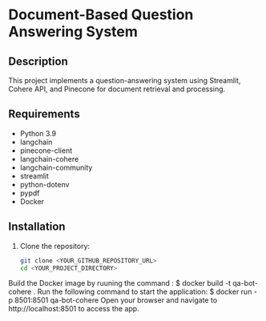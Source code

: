 # Document-Based Question Answering System

## Description

This project implements a question-answering system using Streamlit, Cohere API, and Pinecone for document retrieval and processing.

## Requirements

- Python 3.9
- langchain 
- pinecone-client 
- langchain-cohere 
- langchain-community
- streamlit
- python-dotenv 
- pypdf
- Docker

## Installation

1. Clone the repository:
   ```bash
   git clone <YOUR_GITHUB_REPOSITORY_URL>
   cd <YOUR_PROJECT_DIRECTORY>
Build the Docker image by ruuning the command : $ docker build -t qa-bot-cohere .
Run the following command to start the application: $ docker run -p 8501:8501 qa-bot-cohere
Open your browser and navigate to http://localhost:8501 to access the app.
